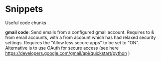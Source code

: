 # Snippets
Useful code chunks

**gmail code**: Send emails from a configured gmail account. Requires to & from email accounts, with a from account which has had relaxed security settings. Requires the "Allow less secure apps" to be set to "ON". Alternative is to use OAuth for secure access (see here <a> https://developers.google.com/gmail/api/quickstart/python </a> )

